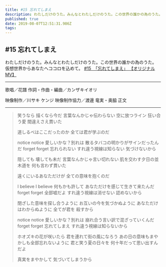 ```yaml
---
title: #15 忘れてしまえ
description: わたしだけのうた。みんなとわたしだけのうた。この世界の誰かの為のうた。 仮想世界からあなたへココロを込めて。
published: true
date: 2019-08-07T12:51:31.986Z
tags: 
---
```


## #15 忘れてしまえ
わたしだけのうた。みんなとわたしだけのうた。この世界の誰かの為のうた。
仮想世界からあなたへココロを込めて。
[#15　「忘れてしまえ」 【オリジナルMV】](https://youtu.be/2Nj1l-S2FJU)
***
歌唱／花譜
作詞・作曲・編曲／カンザキイオリ

映像制作／川サキ ケンジ
映像制作協力／渡邊 竜実・奥脇 正文
***

> 笑うなら
> 描くなら今だ
> 言葉なんかじゃ伝わらない
> 空に放つライン
> 狂い合う愛
> 間違えさえ貫いた
> 
> 道しるべはここだったのか
> 全ては君が学ぶのだ
> 
> notice notice 愛しいかな？別れは
> 散るタバコの明かりがサインだったんだ
> forget forget 忘れられない
> すれ違う視線は知らない
> 気づけないから
> 
> 
> 隠しても
> 壊しても未だ
> 言葉なんかじゃ言い切れない
> 肌を交わす夕日の並木道を
> 何も言わず貫いた
> 
> 遠くにいるあなただけが
> 全ての意味を抱くのだ
> 
> I believe I believe 何もかも許して
> あなただけを感じて生きて来たんだ
> forget forget 全部嘘だよ
> すれ違う視線は消せない
> 認めないから
> 
> 
> 閉ざした意味を探し合うように
> お互いの今を気づかぬように
> あなただけはわからぬように
> 全てが君を
> 殺すから
> 
> notice notice 愛しいかな？別れは
> 崩れ合う言い訳で混ざっていくんだ
> forget forget 忘れてしまえ
> すれ違う視線は知らないから
> 
> ホオズキの花が咲いたら
> 君を連れて街の風になろう
> あの日の意味もまやかしも全部忘れないように
> 君と笑う夏の日々を
> 何十年だって思い出すんだよ
> 
> 真実をまやかして
> 気づいてしまうから

